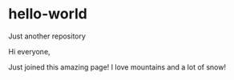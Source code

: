 # hello-world
Just another repository

Hi everyone,

Just joined this amazing page! I love mountains and a lot of snow!
